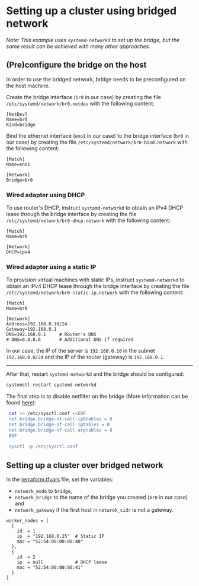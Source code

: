 # Setting up a cluster using bridged network

*Note: This example uses `systemd-networkd` to set up the bridge,
but the same result can be achieved with many other approaches.*

## (Pre)configure the bridge on the host

In order to use the bridged network, bridge needs to be preconfigured on the host machine.

Create the bridge interface (`br0` in our case) by creating the file `/etc/systemd/network/br0.netdev` 
with the following content:

```editorconfig
[NetDev]
Name=br0
Kind=bridge
```

Bind the ethernet interface (`eno1` in our case) to the bridge interface (`br0` in our case) 
by creating the file `/etc/systemd/network/br0-bind.network` with the following content:

```editorconfig
[Match]
Name=eno1

[Network]
Bridge=br0
```

### Wired adapter using DHCP

To use router's DHCP, instruct `systemd-networkd` to obtain an IPv4 DHCP lease through the bridge interface 
by creating the file `/etc/systemd/network/br0-dhcp.network` with the following content:

```editorconfig
[Match]
Name=br0

[Network]
DHCP=ipv4
```

### Wired adapter using a static IP

To provision virtual machines with static IPs, instruct `systemd-networkd` to obtain an IPv4 DHCP lease through the bridge interface
by creating the file `/etc/systemd/network/br0-static-ip.network` with the following content:

```editorconfig
[Match]
Name=br0

[Network]
Address=192.168.0.10/24
Gateway=192.168.0.1
DNS=192.168.0.1     # Router's DNS 
# DNS=8.8.8.8       # Additional DNS if required
```

In our case, the IP of the server is `192.168.0.10` in the subnet `192.168.0.0/24` 
and the IP of the router (gateway) is `192.168.0.1`.

---

After that, restart `systemd-networkd` and the bridge should be configured:
```sh
systemctl restart systemd-networkd
```

The final step is to disable netfilter on the bridge
(More information can be found [here](https://wiki.libvirt.org/page/Net.bridge.bridge-nf-call_and_sysctl.conf)):

```sh
 cat >> /etc/sysctl.conf <<EOF
 net.bridge.bridge-nf-call-ip6tables = 0
 net.bridge.bridge-nf-call-iptables = 0
 net.bridge.bridge-nf-call-arptables = 0
 EOF
 
 sysctl -p /etc/sysctl.conf
```

## Setting up a cluster over bridged network

In the [terraform.tfvars](/terraform.tfvars) file, set the variables:
- `network_mode` to `bridge`,
- `network_bridge` to the name of the bridge you created (`br0` in our case) and
- `network_gateway` if the first host in `netwrok_cidr` is not a gateway.

```hcl
worker_nodes = [
  {
    id  = 1
    ip  = "192.168.0.25"  # Static IP
    mac = "52:54:00:00:00:40"
  },
  {
    id  = 2
    ip  = null            # DHCP lease
    mac = "52:54:00:00:00:41"
  }
]
```